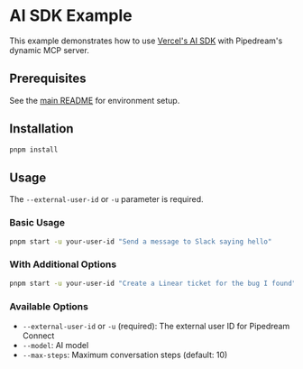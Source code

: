 # AI SDK Example

This example demonstrates how to use [Vercel's AI SDK](https://ai-sdk.dev) with Pipedream's dynamic MCP server.

## Prerequisites

See the [main README](../../README.md) for environment setup.

## Installation

```bash
pnpm install
```

## Usage

The `--external-user-id` or `-u` parameter is required.

### Basic Usage

```bash
pnpm start -u your-user-id "Send a message to Slack saying hello"
```

### With Additional Options

```bash
pnpm start -u your-user-id "Create a Linear ticket for the bug I found" --model gpt-4 --max-steps 15
```

### Available Options

- `--external-user-id` or `-u` (required): The external user ID for Pipedream Connect
- `--model`: AI model
- `--max-steps`: Maximum conversation steps (default: 10)
